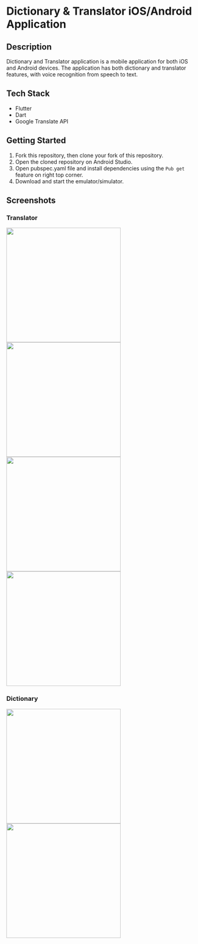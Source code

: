 # Dictionary & Translator iOS/Android Application

## Description
Dictionary and Translator application is a mobile application for both iOS and Android devices.
The application has both dictionary and translator features, with voice recognition from speech to text.

## Tech Stack
- Flutter
- Dart
- Google Translate API


## Getting Started

1. Fork this repository, then clone your fork of this repository.
2. Open the cloned repository on Android Studio.
3. Open pubspec.yaml file and install dependencies using the `Pub get` feature on right top corner.
4. Download and start the emulator/simulator.


## Screenshots

### Translator
<img src="https://github.com/rjblee/dictionary_translator_app/blob/master/assets/screenshots/Screenshot_1595755205.png?raw=true" width="300"><img src="https://github.com/rjblee/dictionary_translator_app/blob/master/assets/screenshots/Screenshot_1595754883.png?raw=true" width="300">  <img src="https://github.com/rjblee/dictionary_translator_app/blob/master/assets/screenshots/Screenshot_1595288099.png?raw=true" width="300">  <img src="https://github.com/rjblee/dictionary_translator_app/blob/master/assets/screenshots/Screenshot_1595291412.png?raw=true" width="300">



### Dictionary

<img src="https://github.com/rjblee/dictionary_translator_app/blob/master/assets/screenshots/Screenshot_1595290538.png?raw=true" width="300">  <img src="https://github.com/rjblee/dictionary_translator_app/blob/master/assets/screenshots/Screenshot_1595290552.png?raw=true" width="300">
